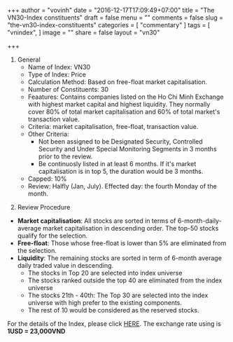 +++
author = "vovinh"
date = "2016-12-17T17:09:49+07:00"
title = "The VN30-Index constituents"
draft = false
menu = ""
comments = false
slug = "the-vn30-index-constituents"
categories = [
	"commentary"
]
tags = [
  "vnindex", 
]
image = ""
share = false
layout = "vn30"

+++

1. General
	- Name of Index: VN30
	- Type of Index: Price
	- Calculation Method: Based on free-float market capitalisation.
	- Number of Constituents: 30
	- Feaatures: Contains companies listed on the Ho Chi Minh Exchange with highest market capital and highest liquidity. They normally cover 80% of total market capitalisation and 60% of total market's transaction value.
	- Criteria: market capitalisation, free-float, transaction value.
	- Other Criteria: 
		+ Not been assigned to be Designated Security, Controlled Security and Under Special Monitoring Segments in 3 months prior to the review. 
		+ Be continuosly listed in at least 6 months. If it's market capitalisation is in top 5, the duration would be 3 months. 
	- Capped: 10%
	- Review: Halfly (Jan, July). Effected day: the fourth Monday of the month.

<!--more-->
2. Review Procedure
	
- **Market capitalisation**: All stocks are sorted in terms of 6-month-daily-average market capitalisation in descending order. The top-50 stocks qualify for the selection.
- **Free-float**: Those whose free-float is lower than 5% are eliminated from the selection.
- **Liquidity**: The remaining stocks are sorted in term of 6-month average daily traded value in descending.
	+ The stocks in Top 20 are selected into index universe
	+ The stocks ranked outside the top 40 are eliminated from the index universe
	+ The stocks 21th - 40th: The Top 30 are selected into the index universe with high prefer to the existing components.
	+ The rest of 10 would be considered as the reserved stocks.

For the details of the Index, please click [HERE](https://docs.google.com/spreadsheets/d/1Y2mZrlMjDGyIl79ybPVyza-U9h5RonlgTigoOE4eEM4/edit?usp=sharing). The exchange rate using is **1USD = 23,000VND**
